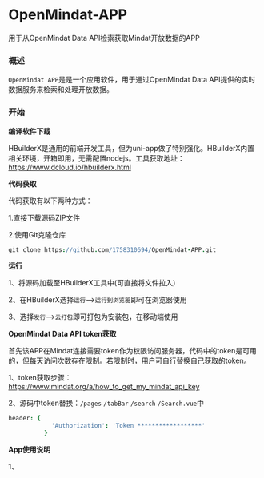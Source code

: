 # OpenMindat-APP
用于从OpenMindat Data API检索获取Mindat开放数据的APP

### 概述
`OpenMindat APP`是是一个应用软件，用于通过OpenMindat Data API提供的实时数据服务来检索和处理开放数据。

### 开始

**编译软件下载**

HBuilderX是通用的前端开发工具，但为uni-app做了特别强化。HBuilderX内置相关环境，开箱即用，无需配置nodejs。工具获取地址：https://www.dcloud.io/hbuilderx.html

**代码获取**

代码获取有以下两种方式：

1.直接下载源码ZIP文件

2.使用Git克隆仓库

```coffee
git clone https://github.com/1758310694/OpenMindat-APP.git
```

**运行**

1、将源码加载至HBuilderX工具中(可直接将文件拉入)

2、在HBuilderX选择`运行`-->`运行到浏览器`即可在浏览器使用

3、选择`发行`-->`云打包`即可打包为安装包，在移动端使用

**OpenMindat Data API token获取**

首先该APP在Mindat连接需要token作为权限访问服务器，代码中的token是可用的，但每天访问次数存在限制。若限制时，用户可自行替换自己获取的token。

1、token获取步骤：https://www.mindat.org/a/how_to_get_my_mindat_api_key

2、源码中token替换：`/pages` `/tabBar` `/search` `/Search.vue`中
```coffee
header: {
            'Authorization': 'Token ******************'
          }
```

**App使用说明**

1、




